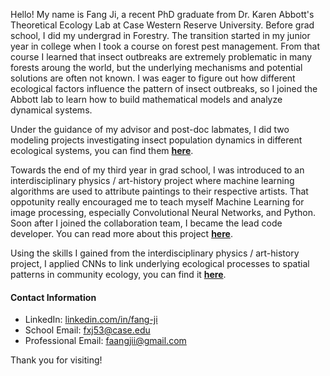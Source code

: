 
Hello! My name is Fang Ji, a recent PhD graduate from Dr. Karen Abbott's Theoretical Ecology Lab at Case Western Reserve University. Before grad school, I did my undergrad in Forestry. The transition started in my junior year in college when I took a course on forest pest management. From that course I learned that insect outbreaks are extremely problematic in many forests aroung the world, but the underlying mechanisms and potential solutions are often not known. I was eager to figure out how different ecological factors influence the pattern of insect outbreaks, so I joined the Abbott lab to learn how to build mathematical models and analyze dynamical systems. 

Under the guidance of my advisor and post-doc labmates, I did two modeling projects investigating insect population dynamics in different ecological systems, you can find them **[here](https://github.com/fang-ji/modeling_projects)**. 

Towards the end of my third year in grad school, I was introduced to an interdisciplinary physics / art-history project where machine learning algorithms are used to attribute paintings to their respective artists. That oppotunity really encouraged me to teach myself Machine Learning for image processing, especially Convolutional Neural Networks, and Python. Soon after I joined the collaboration team, I became the lead code developer. You can read more about this project **[here](https://github.com/hincz-lab/machine-learning-for-art-attribution)**.

Using the skills I gained from the interdisciplinary physics / art-history project, I applied CNNs to link underlying ecological processes to spatial patterns in community ecology, you can find it **[here](https://github.com/fang-ji/CNN_point_pattern)**.

#### Contact Information
- LinkedIn: [linkedin.com/in/fang-ji](https://linkedin.com/in/fang-ji)
- School Email: fxj53@case.edu
- Professional Email: faangjii@gmail.com

Thank you for visiting! 

<!---
fang-ji/fang-ji is a ✨ special ✨ repository because its `README.md` (this file) appears on your GitHub profile.
You can click the Preview link to take a look at your changes.
--->
